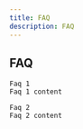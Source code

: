 ```yaml
---
title: FAQ
description: FAQ
---
```


## FAQ

    Faq 1
    Faq 1 content

    Faq 2
    Faq 2 content
